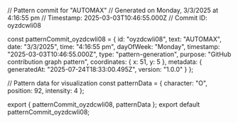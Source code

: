 // Pattern commit for "AUTOMAX"
// Generated on Monday, 3/3/2025 at 4:16:55 pm
// Timestamp: 2025-03-03T10:46:55.000Z
// Commit ID: oyzdcwli08

const patternCommit_oyzdcwli08 = {
  id: "oyzdcwli08",
  text: "AUTOMAX",
  date: "3/3/2025",
  time: "4:16:55 pm",
  dayOfWeek: "Monday",
  timestamp: "2025-03-03T10:46:55.000Z",
  type: "pattern-generation",
  purpose: "GitHub contribution graph pattern",
  coordinates: {
    x: 51,
    y: 5
  },
  metadata: {
    generatedAt: "2025-07-24T18:33:00.495Z",
    version: "1.0.0"
  }
};

// Pattern data for visualization
const patternData = {
  character: "O",
  position: 92,
  intensity: 4
};

export { patternCommit_oyzdcwli08, patternData };
export default patternCommit_oyzdcwli08;

